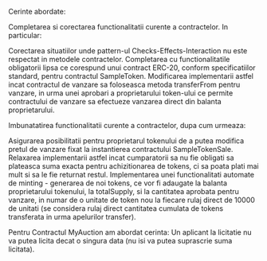 Cerinte abordate:

Completarea si corectarea functionalitatii curente a contractelor. In particular:

Corectarea situatiilor unde pattern-ul Checks-Effects-Interaction nu este respectat in metodele contractelor.
Completarea cu functionalitatile obligatorii lipsa ce corespund unui contract ERC-20, conform specificatiilor standard, pentru contractul SampleToken.
Modificarea implementarii astfel incat contractul de vanzare sa foloseasca metoda transferFrom pentru vanzare, in urma unei aprobari a proprietarului token-ului ce permite contractului de vanzare sa efectueze vanzarea direct din balanta proprietarului.

Imbunatatirea functionalitatii curente a contractelor, dupa cum urmeaza:

Asigurarea posibilitatii pentru proprietarul tokenului de a putea modifica pretul de vanzare fixat la instantierea contractului SampleTokenSale.
Relaxarea implementarii astfel incat cumparatorii sa nu fie obligati sa plateasca suma exacta pentru achizitionarea de tokens, ci sa poata plati mai mult si sa le fie returnat restul.
Implementarea unei functionalitati automate de minting - generarea de noi tokens, ce vor fi adaugate la balanta proprietarului tokenului, la totalSupply, si la cantitatea aprobata pentru vanzare, in numar de o unitate de token nou la fiecare rulaj direct de 10000 de unitati (se considera rulaj direct cantitatea cumulata de tokens transferata in urma apelurilor transfer).

Pentru Contractul MyAuction am abordat cerinta:
Un aplicant la licitatie nu va putea licita decat o singura data (nu isi va putea suprascrie suma licitata).
